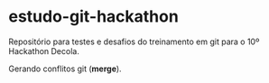 # estudo-git-hackathon

<p>
Repositório para testes e desafios do treinamento em git para o 10º Hackathon Decola.
</p>

<div>
  <p>Gerando conflitos git 
    (<b>merge</b>).</p>  
</div>

